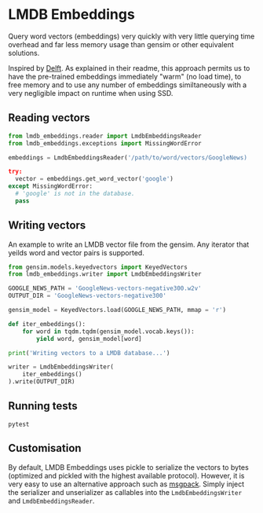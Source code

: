 # LMDB Embeddings
Query word vectors (embeddings) very quickly with very little querying time overhead and far less memory usage than gensim or other equivalent solutions.

Inspired by [Delft](https://github.com/kermitt2/delft). As explained in their readme, this approach permits us to have the pre-trained embeddings immediately "warm" (no load time), to free memory and to use any number of embeddings similtaneously with a very negligible impact on runtime when using SSD.

## Reading vectors

```python
from lmdb_embeddings.reader import LmdbEmbeddingsReader
from lmdb_embeddings.exceptions import MissingWordError

embeddings = LmdbEmbeddingsReader('/path/to/word/vectors/GoogleNews)

try:
  vector = embeddings.get_word_vector('google')
except MissingWordError:
  # 'google' is not in the database.
  pass
```

## Writing vectors
An example to write an LMDB vector file from the gensim. Any iterator that yeilds word and vector pairs is supported.

```python
from gensim.models.keyedvectors import KeyedVectors
from lmdb_embeddings.writer import LmdbEmbeddingsWriter

GOOGLE_NEWS_PATH = 'GoogleNews-vectors-negative300.w2v'
OUTPUT_DIR = 'GoogleNews-vectors-negative300'

gensim_model = KeyedVectors.load(GOOGLE_NEWS_PATH, mmap = 'r')

def iter_embeddings():
    for word in tqdm.tqdm(gensim_model.vocab.keys()):
        yield word, gensim_model[word]

print('Writing vectors to a LMDB database...')

writer = LmdbEmbeddingsWriter(
    iter_embeddings()
).write(OUTPUT_DIR)
```

## Running tests
```
pytest
```

## Customisation
By default, LMDB Embeddings uses pickle to serialize the vectors to bytes (optimized and pickled with the highest available protocol). However, it is very easy to use an alternative approach such as [msgpack](https://msgpack.org/index.html). Simply inject the serializer and unserializer as callables into the `LmdbEmbeddingsWriter` and `LmdbEmbeddingsReader`.
